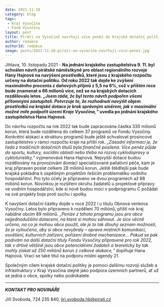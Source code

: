 ```yaml
---
date: 2021-11-10
category: blog
tags:
 - Kraj Vysočina
 - Fond Vysočiny
layout: post
title: Piráti na Vysočině navrhují více peněz do krajské dotační politiky
author: redakce
authorId: redakce
image: posts/2021-11-10-pirati-na-vysocine-navrhuji-vice-penez.jpg
---
```


Jihlava, 10. listopadu 2021 - **Na jednání krajského zastupitelstva 9. 11. byl schválen návrh pirátské náměstkyně pro oblast regionálního rozvoje Hany Hajnové  na navýšení prostředků, které jsou z krajského rozpočtu určeny na dotační politiku. Od roku 2022 tak dojde ke zvýšení maximálního procenta z daňových příjmů z 5,5 na 6%, což v příštím roce bude znamenat o 66 milionů více, než se na krajských dotacích rozdělovalo letos. *„Jsem ráda, že byl tento návrh podpořen všemi přítomnými zastupiteli. Potvrzuje to, že rozhodnutí navýšit objem prostředků na krajské dotace je krok správným směrem, jak v maximální možné míře podpořit území Kraje Vysočina,“* uvedla po jednání krajského zastupitelstva Hana Hajnová.**

Do návrhu rozpočtu na rok 2022 tak bude zapracována částka 330 milionů korun, která bude rozdělena do celkem 37 programů ve Fondu Vysočiny. Konkrétní alokaci a strukturu programů bude ještě schvalovat prosincové zastupitelstvo v rámci rozpočtu kraje na příští rok. *„Zásadní informací je, že řada z tradičních dotačních titulů byla finančně posílena. Více peněz půjde do sportu, kultury, sociální oblasti nebo třeba na rozvoj cyklodopravy a cykloturistiky,“* vyjmenovává Hana Hajnová. Nejvyšší dotace budou rozdělovány na provozování domácí specializované paliativní péče, kam je kraj připraven poslat celkem 28 miliónů korun. Ještě štědřejší pak bude krajská pokladna k úspěšným projektům řešícím problematiku vodního hospodářství. Pro tyto účely je připraveno ve dvou programech až 88 miliónů korun. Novinkou je rozšíření okruhu žadatelů u projektové přípravy ve vodním hospodářství, kde si nově budou moci v podprogramu C požádat na své projekty boje proti suchu i spolky.

K navýšení dotační částky dojde v roce 2022 i u titulu Obnova venkova Vysočiny. Letos bylo připraveno k rozdělení 70 miliónů, příští rok kraj nabídne obcím 89 miliónů. *„Peníze z tohoto programu jsou pro obce nejjednoduššími dotacemi, na které si mohou sáhnout. Je sice věcně určeno, na co je mohou obce použít, ale je to tak dlouhý seznam možností, že je vyloučeno, aby si obce nevybraly – oprava místních komunikací, osvětlení, kulturních zařízení, pořízení drobné mechanizace… Pokud se pak podívám na další dotační tituly Fondu Vysočiny připravené pro rok 2022, tak v drtivé většině jsou obce potenciálními žadateli a teoreticky by tak mohly získat až 250 miliónů korun z celkové alokace,“* doplňuje Hana Hajnová. Vrací se také titul na podporu místní agendy 21.

Společným cílem krajské dotační politiky je pomoci dalšímu rozvoji služeb a infrastruktury v Kraji Vysočina stejně jako podpora územních partnerů, ať už se jedná o obce, spolky nebo podnikatele. 

---

***KONTAKT PRO NOVINÁŘE*** 

Jiří Svoboda, 724 235 840, <jiri.svoboda.hb@pirati.cz>
